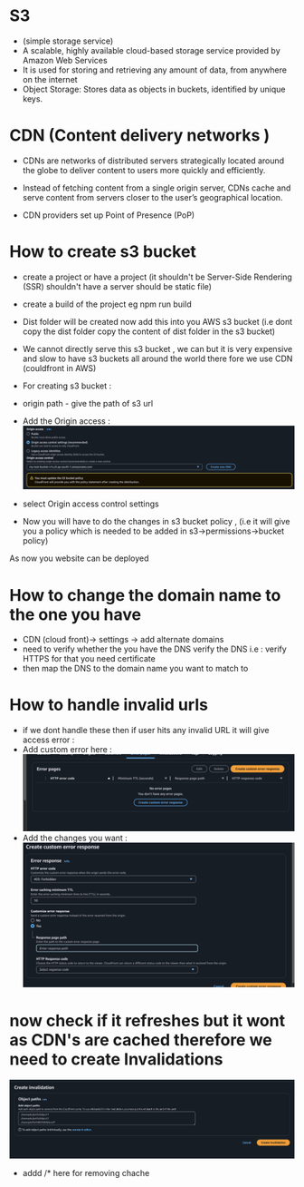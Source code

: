 # S3
- (simple storage service)
- A scalable, highly available cloud-based storage service provided by Amazon Web Services
- It is used for storing and retrieving any amount of data, from anywhere on the internet
- Object Storage: Stores data as objects in buckets, identified by unique keys.


# CDN (Content delivery networks )
- CDNs are networks of distributed servers strategically located around the globe to deliver content to users more quickly and efficiently.

- Instead of fetching content from a single origin server, CDNs cache and serve content from servers closer to the user’s geographical location.

- CDN providers set up  Point of Presence (PoP)

# How to create s3 bucket

- create a project or have a project (it shouldn't be Server-Side Rendering (SSR) shouldn't have a server should be static file)
- create a build of the project eg npm run build
- Dist folder will be created now add this into you AWS s3 bucket (i.e dont copy the dist folder copy the content of dist folder in the s3 bucket)

- We cannot directly serve this s3 bucket , we can but it is very expensive and slow to have s3 buckets all around the world there fore we
use CDN (couldfront in AWS)

- For creating s3 bucket :
 - origin path - give the path of s3 url
 - Add the Origin access :
 ![alt text](image.png)

  - select Origin access control settings 

- Now you will have to do the changes in s3 bucket policy , (i.e it will give you a policy which is needed to be added in s3->permissions->bucket policy)

As now you website can be deployed

# How to change the domain name to the one you have 

- CDN (cloud front)-> settings ->  add alternate domains 
- need to verify whether the you have the DNS verify the DNS i.e : verify HTTPS for that you need certificate
- then map the DNS to the domain name you want to match to 

# How to handle invalid urls 
- if we dont handle these then if user hits any invalid URL it will give access error :
- Add custom error here :
![alt text](image-1.png)
- Add the changes you want :
![alt text](image-2.png)


# now check if it refreshes but it wont as CDN's are cached therefore we need to create Invalidations
![alt text](image-3.png)
- addd /* here for removing chache